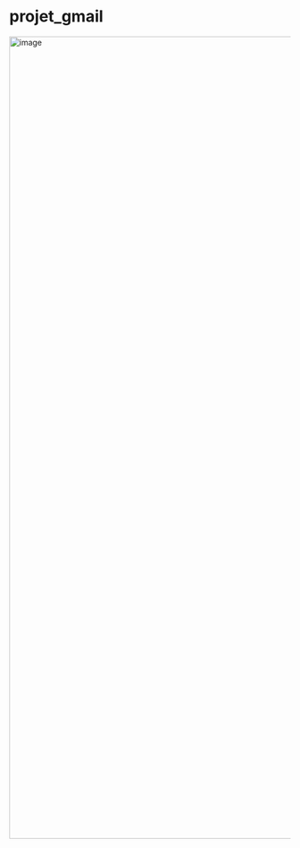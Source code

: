 # projet_gmail

<img width="1435" alt="image" src="https://user-images.githubusercontent.com/47861630/230334058-c3f196e2-f138-4876-821c-9f00e5d28b46.png">





